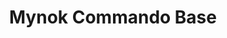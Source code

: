 ---
mission_id: mynokbse
editorsChoice:
title: "Mynok Commando Base"
authors: 
    - "Douglas E. Haynes"
date:
filename: "mynokbse.zip"
description: "Retrieve the Spectra System Map plans."
cover:
levelReplaced:	SECBASE
difficulty: no
bm:	no
fme: no
wax: yes
three_do: no
voc: no
gmd: no
vue: no
lfd: no
base: "New level from scratch" 
editors: "DFUSE"

---